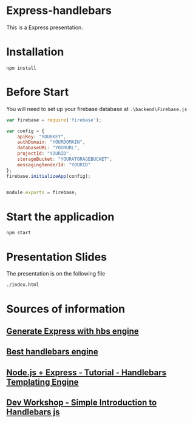 # Express-handlebars
This is a Express presentation.

# Installation

```
npm install
```

# Before Start
You will need to set up your firebase database at `.\backend\Firebase.js`

```javascript
var firebase = require('firebase');

var config = {
    apiKey: "YOURKEY",
    authDomain: "YOURDOMAIN",
    databaseURL: "YOURURL",
    projectId: "YOURID",
    storageBucket: "YOURATORAGEBUCKET",
    messagingSenderId: "YOURID"
};
firebase.initializeApp(config);


module.exports = firebase;
```

# Start the applicadion

```
npm start
```

# Presentation Slides

The presentation is on the following file

```
./index.html
```

# Sources of information

## [Generate Express with hbs engine](https://expressjs.com/en/starter/generator.html )

## [Best handlebars engine](https://github.com/ericf/express-handlebars)

## [Node.js + Express - Tutorial - Handlebars Templating Engine](https://github.com/mschwarzmueller/nodejs-basics-tutorial/tree/master/06-handlebars)

## [Dev Workshop - Simple Introduction to Handlebars js](https://github.com/dev-workshop/handleBars/)
